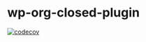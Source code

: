 # wp-org-closed-plugin

[![codecov](https://codecov.io/gh/typisttech/wp-org-closed-plugin/graph/badge.svg?token=NCXHH990CY)](https://codecov.io/gh/typisttech/wp-org-closed-plugin)
